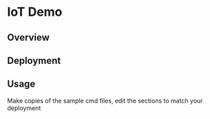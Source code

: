 # IoT Demo

## Overview

## Deployment

## Usage
Make copies of the sample cmd files, edit the <parameter> sections to match your deployment